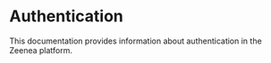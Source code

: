 Authentication
==============

This documentation provides information about authentication in the Zeenea platform.